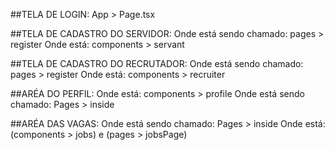 ##TELA DE LOGIN:
App > Page.tsx

##TELA DE CADASTRO DO SERVIDOR:
Onde está sendo chamado: pages > register
Onde está: components > servant

##TELA DE CADASTRO DO RECRUTADOR:
Onde está sendo chamado: pages > register
Onde está: components > recruiter

##ARÉA DO PERFIL: 
Onde está: components > profile
Onde está sendo chamado: Pages > inside 

##ARÉA DAS VAGAS:
Onde está sendo chamado: Pages > inside
Onde está: (components > jobs) e (pages > jobsPage)
